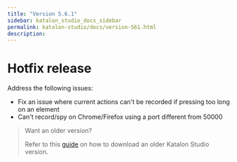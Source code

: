```yaml
---
title: "Version 5.6.1" 
sidebar: katalon_studio_docs_sidebar
permalink: katalon-studio/docs/version-561.html 
description: 
---
```

Hotfix release
==============

Address the following issues:

*   Fix an issue where current actions can't be recorded if pressing too long on an element
*   Can't record/spy on Chrome/Firefox using a port different from 50000

> Want an older version?
> 
> Refer to this [guide](https://docs.katalon.com/display/KD/Getting+Started#GettingStarted-Download) on how to download an older Katalon Studio version.